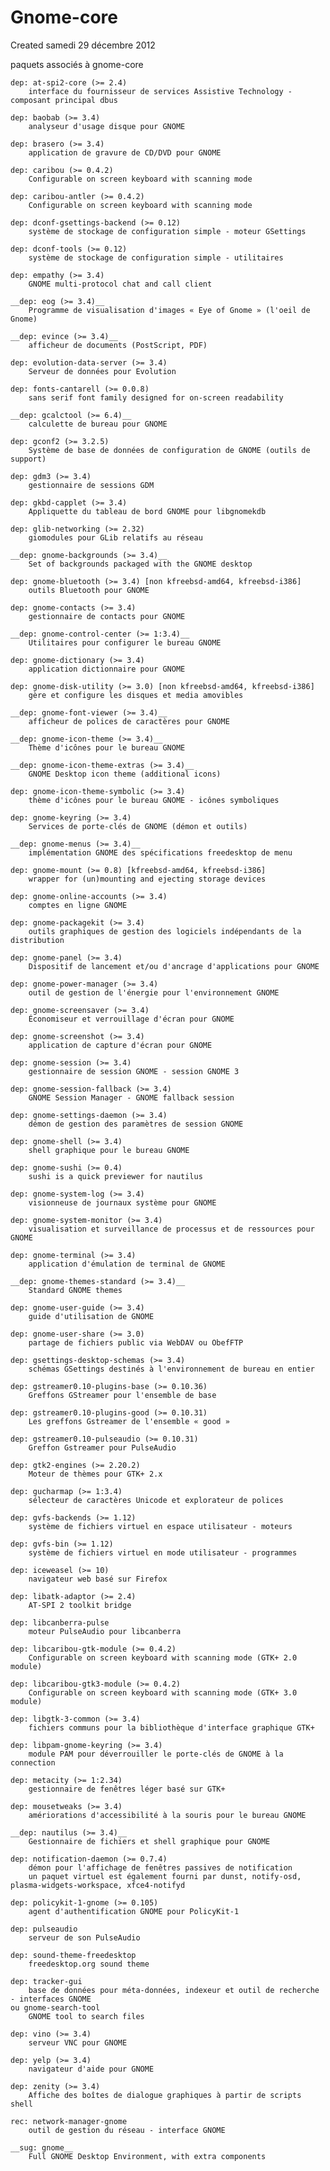 # Gnome-core
Created samedi 29 décembre 2012


 paquets associés à gnome-core

    dep: at-spi2-core (>= 2.4)
        interface du fournisseur de services Assistive Technology - composant principal dbus 

    dep: baobab (>= 3.4)
        analyseur d'usage disque pour GNOME 

    dep: brasero (>= 3.4)
        application de gravure de CD/DVD pour GNOME 

    dep: caribou (>= 0.4.2)
        Configurable on screen keyboard with scanning mode 

    dep: caribou-antler (>= 0.4.2)
        Configurable on screen keyboard with scanning mode 

    dep: dconf-gsettings-backend (>= 0.12)
        système de stockage de configuration simple - moteur GSettings 

    dep: dconf-tools (>= 0.12)
        système de stockage de configuration simple - utilitaires 

    dep: empathy (>= 3.4)
        GNOME multi-protocol chat and call client 

    __dep: eog (>= 3.4)__
        Programme de visualisation d'images « Eye of Gnome » (l'oeil de Gnome) 

    __dep: evince (>= 3.4)__
        afficheur de documents (PostScript, PDF) 

    dep: evolution-data-server (>= 3.4)
        Serveur de données pour Evolution 

    dep: fonts-cantarell (>= 0.0.8)
        sans serif font family designed for on-screen readability 

    __dep: gcalctool (>= 6.4)__
        calculette de bureau pour GNOME 

    dep: gconf2 (>= 3.2.5)
        Système de base de données de configuration de GNOME (outils de support) 

    dep: gdm3 (>= 3.4)
        gestionnaire de sessions GDM 

    dep: gkbd-capplet (>= 3.4)
        Appliquette du tableau de bord GNOME pour libgnomekdb 

    dep: glib-networking (>= 2.32)
        giomodules pour GLib relatifs au réseau 

    __dep: gnome-backgrounds (>= 3.4)__
        Set of backgrounds packaged with the GNOME desktop 

    dep: gnome-bluetooth (>= 3.4) [non kfreebsd-amd64, kfreebsd-i386]
        outils Bluetooth pour GNOME 

    dep: gnome-contacts (>= 3.4)
        gestionnaire de contacts pour GNOME 

    __dep: gnome-control-center (>= 1:3.4)__
        Utilitaires pour configurer le bureau GNOME 

    dep: gnome-dictionary (>= 3.4)
        application dictionnaire pour GNOME 

    dep: gnome-disk-utility (>= 3.0) [non kfreebsd-amd64, kfreebsd-i386]
        gère et configure les disques et media amovibles 

    __dep: gnome-font-viewer (>= 3.4)__
        afficheur de polices de caractères pour GNOME 

    __dep: gnome-icon-theme (>= 3.4)__
        Thème d'icônes pour le bureau GNOME 

    __dep: gnome-icon-theme-extras (>= 3.4)__
        GNOME Desktop icon theme (additional icons) 

    dep: gnome-icon-theme-symbolic (>= 3.4)
        thème d'icônes pour le bureau GNOME - icônes symboliques 

    dep: gnome-keyring (>= 3.4)
        Services de porte-clés de GNOME (démon et outils) 

    __dep: gnome-menus (>= 3.4)__
        implémentation GNOME des spécifications freedesktop de menu 

    dep: gnome-mount (>= 0.8) [kfreebsd-amd64, kfreebsd-i386]
        wrapper for (un)mounting and ejecting storage devices 

    dep: gnome-online-accounts (>= 3.4)
        comptes en ligne GNOME 

    dep: gnome-packagekit (>= 3.4)
        outils graphiques de gestion des logiciels indépendants de la distribution 

    dep: gnome-panel (>= 3.4)
        Dispositif de lancement et/ou d'ancrage d'applications pour GNOME 

    dep: gnome-power-manager (>= 3.4)
        outil de gestion de l'énergie pour l'environnement GNOME 

    dep: gnome-screensaver (>= 3.4)
        Économiseur et verrouillage d'écran pour GNOME 

    dep: gnome-screenshot (>= 3.4)
        application de capture d'écran pour GNOME 

    dep: gnome-session (>= 3.4)
        gestionnaire de session GNOME - session GNOME 3 

    dep: gnome-session-fallback (>= 3.4)
        GNOME Session Manager - GNOME fallback session 

    dep: gnome-settings-daemon (>= 3.4)
        démon de gestion des paramètres de session GNOME 

    dep: gnome-shell (>= 3.4)
        shell graphique pour le bureau GNOME 

    dep: gnome-sushi (>= 0.4)
        sushi is a quick previewer for nautilus 

    dep: gnome-system-log (>= 3.4)
        visionneuse de journaux système pour GNOME 

    dep: gnome-system-monitor (>= 3.4)
        visualisation et surveillance de processus et de ressources pour GNOME 

    dep: gnome-terminal (>= 3.4)
        application d'émulation de terminal de GNOME 

    __dep: gnome-themes-standard (>= 3.4)__
        Standard GNOME themes 

    dep: gnome-user-guide (>= 3.4)
        guide d'utilisation de GNOME 

    dep: gnome-user-share (>= 3.0)
        partage de fichiers public via WebDAV ou ObefFTP 

    dep: gsettings-desktop-schemas (>= 3.4)
        schémas GSettings destinés à l'environnement de bureau en entier 

    dep: gstreamer0.10-plugins-base (>= 0.10.36)
        Greffons GStreamer pour l'ensemble de base 

    dep: gstreamer0.10-plugins-good (>= 0.10.31)
        Les greffons Gstreamer de l'ensemble « good » 

    dep: gstreamer0.10-pulseaudio (>= 0.10.31)
        Greffon Gstreamer pour PulseAudio 

    dep: gtk2-engines (>= 2.20.2)
        Moteur de thèmes pour GTK+ 2.x 

    dep: gucharmap (>= 1:3.4)
        sélecteur de caractères Unicode et explorateur de polices 

    dep: gvfs-backends (>= 1.12)
        système de fichiers virtuel en espace utilisateur - moteurs 

    dep: gvfs-bin (>= 1.12)
        système de fichiers virtuel en mode utilisateur - programmes 

    dep: iceweasel (>= 10)
        navigateur web basé sur Firefox 

    dep: libatk-adaptor (>= 2.4)
        AT-SPI 2 toolkit bridge 

    dep: libcanberra-pulse
        moteur PulseAudio pour libcanberra 

    dep: libcaribou-gtk-module (>= 0.4.2)
        Configurable on screen keyboard with scanning mode (GTK+ 2.0 module) 

    dep: libcaribou-gtk3-module (>= 0.4.2)
        Configurable on screen keyboard with scanning mode (GTK+ 3.0 module) 

    dep: libgtk-3-common (>= 3.4)
        fichiers communs pour la bibliothèque d'interface graphique GTK+ 

    dep: libpam-gnome-keyring (>= 3.4)
        module PAM pour déverrouiller le porte-clés de GNOME à la connection 

    dep: metacity (>= 1:2.34)
        gestionnaire de fenêtres léger basé sur GTK+ 

    dep: mousetweaks (>= 3.4)
        amériorations d'accessibilité à la souris pour le bureau GNOME 

    __dep: nautilus (>= 3.4)__
        Gestionnaire de fichiers et shell graphique pour GNOME 

    dep: notification-daemon (>= 0.7.4)
        démon pour l'affichage de fenêtres passives de notification
        un paquet virtuel est également fourni par dunst, notify-osd, plasma-widgets-workspace, xfce4-notifyd 

    dep: policykit-1-gnome (>= 0.105)
        agent d'authentification GNOME pour PolicyKit-1 

    dep: pulseaudio
        serveur de son PulseAudio 

    dep: sound-theme-freedesktop
        freedesktop.org sound theme 

    dep: tracker-gui
        base de données pour méta-données, indexeur et outil de recherche - interfaces GNOME 
    ou gnome-search-tool
        GNOME tool to search files 

    dep: vino (>= 3.4)
        serveur VNC pour GNOME 

    dep: yelp (>= 3.4)
        navigateur d'aide pour GNOME 

    dep: zenity (>= 3.4)
        Affiche des boîtes de dialogue graphiques à partir de scripts shell 

    rec: network-manager-gnome
        outil de gestion du réseau - interface GNOME 

    __sug: gnome__
        Full GNOME Desktop Environment, with extra components 


